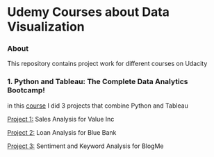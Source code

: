 # Udemy Courses about Data Visualization
### About
This repository contains project work for different courses on Udacity
### 1. Python and Tableau: The Complete Data Analytics Bootcamp!
in this [course](https://www.udemy.com/course/python-and-tableau-the-complete-data-analytics-bootcamp/) I did 3 projects that combine Python and Tableau 

[Project 1:](https://github.com/David8523/Udemy_projects/blob/main/Sales_Analysis_for_Value_Inc.ipynb) Sales Analysis for Value Inc

[Project 2:](https://github.com/David8523/Udemy_projects/blob/main/Blue_Bank_Loan_Info.ipynb) Loan Analysis for Blue Bank

[Project 3:](https://github.com/David8523/Udemy_projects/blob/main/BlogMe_Sentiment_and_Keyword_Analysis.ipynb) Sentiment and Keyword Analysis for BlogMe
